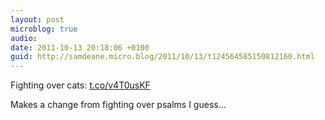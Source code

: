 ```yaml
---
layout: post
microblog: true
audio: 
date: 2011-10-13 20:18:06 +0100
guid: http://samdeane.micro.blog/2011/10/13/t124564585150812160.html
---
```

Fighting over cats: [t.co/v4T0usKF](http://t.co/v4T0usKF)

Makes a change from fighting over psalms I guess...

